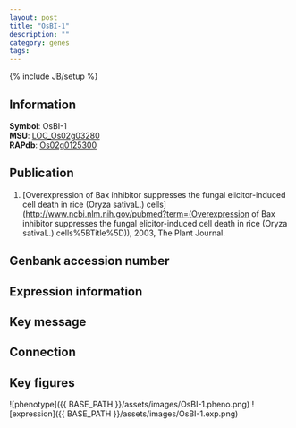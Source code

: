 ```yaml
---
layout: post
title: "OsBI-1"
description: ""
category: genes
tags: 
---
```

{% include JB/setup %}

## Information
__Symbol__: OsBI-1  
__MSU__: [LOC_Os02g03280](http://rice.plantbiology.msu.edu/cgi-bin/ORF_infopage.cgi?orf=LOC_Os02g03280)  
__RAPdb__: [Os02g0125300](http://rapdb.dna.affrc.go.jp/viewer/gbrowse_details/irgsp1?name=Os02g0125300)  

## Publication
1. [Overexpression of Bax inhibitor suppresses the fungal elicitor-induced cell death in rice (Oryza sativaL.) cells](http://www.ncbi.nlm.nih.gov/pubmed?term=(Overexpression of Bax inhibitor suppresses the fungal elicitor-induced cell death in rice (Oryza sativaL.) cells%5BTitle%5D)), 2003, The Plant Journal.

## Genbank accession number

## Expression information

## Key message

## Connection

## Key figures
![phenotype]({{ BASE_PATH }}/assets/images/OsBI-1.pheno.png)
![expression]({{ BASE_PATH }}/assets/images/OsBI-1.exp.png)


